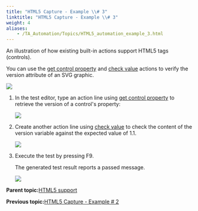 ```yaml
--- 
title: "HTML5 Capture - Example \\# 3"
linktitle: "HTML5 Capture - Example \\# 3"
weight: 4
aliases: 
    - /TA_Automation/Topics/HTML5_automation_example_3.html
---
```


An illustration of how existing built-in actions support HTML5 tags \(controls\).

You can use the [get control property](bia_get_control_property.html) and [check value](bia_check_value.html) actions to verify the version attribute of an SVG graphic.

![](/images//Images/html5_get_control_property.png)

1.  In the test editor, type an action line using [get control property](bia_get_control_property.html) to retrieve the version of a control's property:

    ![](/images//Images/html5_bia_get_control_property.png)

2.  Create another action line using [check value](bia_check_value.html) to check the content of the version variable against the expected value of 1.1.

    ![](/images//Images/html5_bia_check_value.png)

3.  Execute the test by pressing F9.

    The generated test result reports a passed message.

    ![](/images//Images/html5_result.png)


**Parent topic:**[HTML5 support](/TA_Automation/Topics/HTML5_automation.html)

**Previous topic:**[HTML5 Capture - Example \# 2](/TA_Automation/Topics/HTML5_automation_example_2.html)

